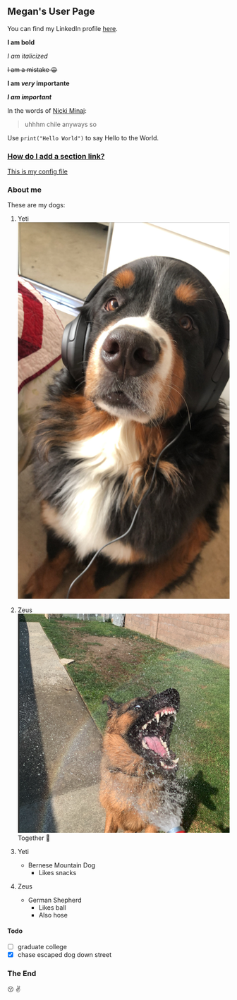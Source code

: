 ## Megan's User Page

You can find my LinkedIn profile [here](linkedin.com/in/megan-choi-6922181a1).

**I am bold**

*I am italicized*

~~I am a mistake :grinning:~~

**I am _very_ importante**

***I am important***

In the words of [Nicki Minaj](https://www.youtube.com/watch?v=CrPUvC7q6AY):
> uhhhm chile anyways so

Use `print("Hello World")` to say Hello to the World.

### [How do I add a section link?](https://docs.github.com/en/free-pro-team@latest/github/writing-on-github/basic-writing-and-formatting-syntax)

[This is my config file](_config.yml)

### About me
These are my dogs:
1. Yeti
![](IMG_5529.JPG)
2. Zeus
![](zeus.PNG)
Together :dancers:
![]()

1. Yeti
   - Bernese Mountain Dog
     - Likes snacks
2. Zeus
   - German Shepherd 
     - Likes ball
     - Also hose
#### Todo
- [ ] graduate college
- [x] chase escaped dog down street

### The End
:kissing: :v:
